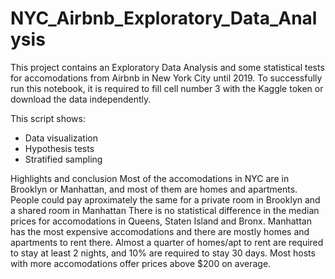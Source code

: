 # NYC_Airbnb_Exploratory_Data_Analysis
 This project contains an Exploratory Data Analysis and some statistical tests for accomodations from Airbnb in New York City until 2019. 
 To successfully run this notebook, it is required to fill cell number 3 with the Kaggle token or download the data independently.
 
 This script shows:
 * Data visualization
 * Hypothesis tests
 * Stratified sampling

Highlights and conclusion
Most of the accomodations in NYC are in Brooklyn or Manhattan, and most of them are homes and apartments.
People could pay aproximately the same for a private room in Brooklyn and a shared room in Manhattan
There is no statistical difference in the median prices for accomodations in Queens, Staten Island and Bronx.
Manhattan has the most expensive accomodations and there are mostly homes and apartments to rent there.
Almost a quarter of homes/apt to rent are required to stay at least 2 nights, and 10% are required to stay 30 days.
Most hosts with more accomodations offer prices above $200 on average.
